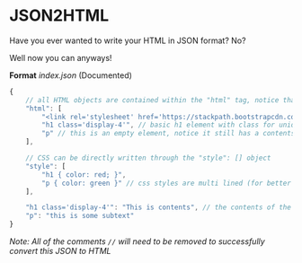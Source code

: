 # JSON2HTML

Have you ever wanted to write your HTML in JSON format? No?

Well now you can anyways!

**Format**
_index.json_ (Documented)
```js
{
    // all HTML objects are contained within the "html" tag, notice that none of the contents are contained here, just the tags
    "html": [
        "<link rel='stylesheet' href='https://stackpath.bootstrapcdn.com/bootstrap/4.5.2/css/bootstrap.min.css'></script>", // LITTERAL elements are all elements starting with a '<' tag, this was made so you can import external scripts and stylesheets :)
        "h1 class='display-4'", // basic h1 element with class for unique identification
        "p" // this is an empty element, notice it still has a contents decleration
    ],

    // CSS can be directly written through the "style": [] object
    "style": [
        "h1 { color: red; }",
        "p { color: green }" // css styles are multi lined (for better readability)
    ],

    "h1 class='display-4'": "This is contents", // the contents of the basic h1 element
    "p": "this is some subtext"
}
```
  
_Note: All of the comments `//` will need to be removed to successfully convert this JSON to HTML_